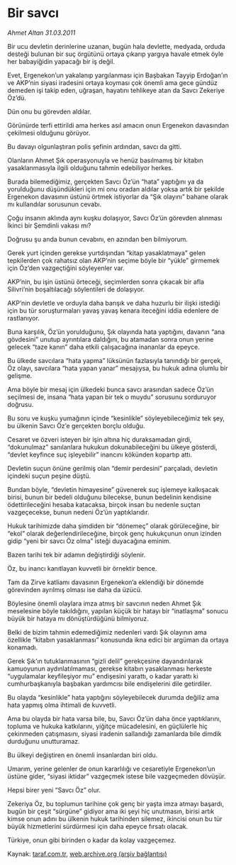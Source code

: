 # Bir savcı

*Ahmet Altan 31.03.2011*

<div class="yazi"><p>Bir ucu devletin derinlerine uzanan, bugün hala devlette, medyada, orduda desteği bulunan bir suç örgütünü ortaya çıkarıp yargıya havale etmek öyle her babayiğidin yapacağı bir iş değil.</p>
<p>Evet, Ergenekon’un yakalanıp yargılanması için Başbakan Tayyip Erdoğan’ın ve AKP’nin siyasi iradesini ortaya koyması çok önemli ama gece gündüz demeden işi takip eden, uğraşan, hayatını tehlikeye atan da Savcı Zekeriye Öz’dü.</p>
<p>Dün onu bu görevden aldılar.</p>
<p>Görünürde terfi ettirildi ama herkes asıl amacın onun Ergenekon davasından çekilmesi olduğunu görüyor.</p>
<p>Bu davayı olgunlaştıran polis şefinin ardından, savcı da gitti.</p>
<p>Olanların Ahmet Şık operasyonuyla ve henüz basılmamış bir kitabın yasaklanmasıyla ilgili olduğunu tahmin edebiliyor herkes.</p>
<p>Burada bilemediğimiz, gerçekten Savcı Öz’ün “hata” yaptığını ya da yorulduğunu düşündükleri için mi onu oradan aldılar yoksa artık bir şekilde Ergenekon davasının üstünü örtmek istiyorlar da “Şık olayını” bahane olarak mı kullandılar sorusunun cevabı.</p>
<p>Çoğu insanın aklında aynı kuşku dolaşıyor, Savcı Öz’ün görevden alınması İkinci bir Şemdinli vakası mı?</p>
<p>Doğrusu şu anda bunun cevabını, en azından ben bilmiyorum. </p>
<p>Gerek yurt içinden gerekse yurtdışından “kitap yasaklatmaya” gelen tepkilerden çok rahatsız olan AKP’nin seçime böyle bir “yükle” girmemek için Öz’den vazgeçtiğini söyleyenler var.</p>
<p>AKP’nin, bu işin üstünü örteceği, seçimlerden sonra çıkacak bir afla Silivri’nin boşaltılacağı söylentileri de dolaşıyor.</p>
<p>AKP’nin devletle ve orduyla daha barışık ve daha huzurlu bir ilişki istediği için bu tür soruşturmaları yavaş yavaş kenara iteceğini iddia edenlere de rastlanıyor.</p>
<p>Buna karşılık, Öz’ün yorulduğunu, Şık olayında hata yaptığını, davanın “ana gövdesini” unutup ayrıntılara daldığını, bu atamadan sonra onun yerine gelecek “taze kanın” daha etkili çalışacağına inananlar da epeyce.</p>
<p>Bu ülkede savcılara “hata yapma” lüksünün fazlasıyla tanındığı bir gerçek, Öz olayı, savcılara “hata yapan yanar” mesajıysa, bu hukuk adına olumlu bir gelişme.</p>
<p>Ama böyle bir mesaj için ülkedeki bunca savcı arasından sadece Öz’ün seçilmesi de, insana “hata yapan bir tek o muydu” sorusunu sorduruyor doğrusu.</p>
<p>Bu soru ve kuşku yumağının içinde “kesinlikle” söyleyebileceğimiz tek şey, bu ülkenin Savcı Öz’e gerçekten borçlu olduğu.</p>
<p>Cesaret ve özveri isteyen bir işin altına hiç duraksamadan girdi, “dokunulmaz” sanılanlara hukukun dokunabileceğini bu ülkeye gösterdi, “devlet keyfince suç işleyebilir” inancını kökünden kopartıp attı.</p>
<p>Devletin suçun önüne gerilmiş olan “demir perdesini” parçaladı, devletin içindeki suçun peşine düştü.</p>
<p>Bundan böyle, “devletin himayesine” güvenerek suç işlemeye kalkışacak birisi, bunun bir bedeli olduğunu bilecekse, bunun bedelinin kendisine ödettirileceğini hesaba katacaksa, birçok insan bu nedenle suçtan vazgeçecekse, bunun nedeni Öz’ün yaptıklarıdır.</p>
<p>Hukuk tarihimizde daha şimdiden bir “dönemeç” olarak görüleceğine, bir “ekol” olarak değerlendirileceğine, birçok genç hukukçunun onun izinden gidip “yeni bir savcı Öz olma” isteği duyacağına eminim.</p>
<p>Bazen tarihi tek bir adamın değiştirdiği söylenir. </p>
<p>Öz, bu inancı kanıtlayan kuvvetli bir örnektir bence.</p>
<p>Tam da Zirve katliamı davasının Ergenekon’a eklendiği bir dönemde görevinden ayrılmış olması ise daha da üzücü.</p>
<p>Böylesine önemli olaylara imza atmış bir savcının neden Ahmet Şık meselesine böyle takıldığını, yapılan küçük bir hatayı bir “inatlaşma” sonucu büyük bir hataya mı dönüştürdüğünü bilmiyoruz.</p>
<p>Belki de bizim tahmin edemediğimiz nedenleri vardı Şık olayının ama özellikle “kitabın yasaklanması” konusunda ikna edici bir argüman da ortaya konamadı.</p>
<p>Gerek Şık’ın tutuklanmasının “gizli delil” gerekçesine dayandırılarak kamuoyunun aydınlatılmaması, gerekse kitabın yasaklanması herkeste “uygulamalar keyfileşiyor mu” endişesini yarattı, o kadar yarattı ki cumhurbaşkanıyla başbakan yardımcısı bile endişelerini dile getirdiler.</p>
<p>Bu olayda “kesinlikle” hata yaptığını söyleyebilecek durumda değiliz ama hata yapmış olma ihtimali de kuvvetli.</p>
<p>Ama bu olayda bir hata varsa bile, bu, Savcı Öz’ün daha önce yaptıklarını, topluma ve hukuka katkılarını, yiğitçe mücadelesini, en güçlülerle hiç çekinmeden çatışmasını, siyasi iradenin sallandığı zamanlarda bile dimdik durduğunu unutturamaz.</p>
<p>Bu ülkeyi değiştiren en önemli insanlardan biri oldu.</p>
<p>Umarım, yerine gelenler de onun kararlılığı ve cesaretiyle Ergenekon’un üstüne gider, “siyasi iktidar” vazgeçmek istese bile vazgeçmeden dövüşür.</p>
<p>Hepsi birer yeni “Savcı Öz” olur.</p>
<p>Zekeriya Öz, bu toplumun tarihine çok genç bir yaşta imza atmayı başardı, bugün bir çeşit “sürgüne” gidiyor ama iki şeyi hiç unutmasın, birisi artık kimse onun adını bu ülkenin hukuk tarihinden silemez, ikincisi onun bu tür büyük hizmetlerini sürdürmesi için daha epeyce fırsatı olacak.</p>
<p>Türkiye, onun gibi birinden o kadar da kolay vazgeçemez.</p>
</div>

Kaynak: [taraf.com.tr](http://www.taraf.com.tr:80/ahmet-altan/makale-bir-savci.htm), [web.archive.org (arşiv bağlantısı)](http://web.archive.org/web/20140109192946/http://www.taraf.com.tr:80/ahmet-altan/makale-bir-savci.htm)
